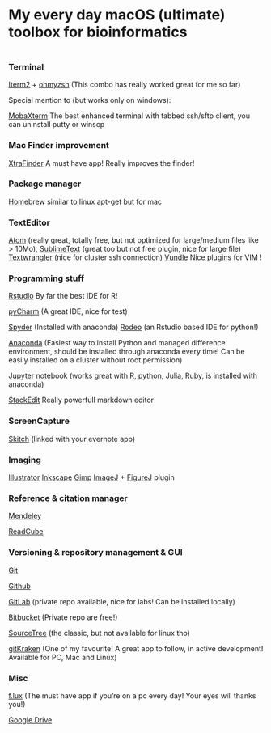 # My every day macOS (ultimate) toolbox for bioinformatics

![]()

### Terminal		

[Iterm2](https://www.iterm2.com/features.html) + [ohmyzsh](http://ohmyz.sh/) (This combo has really worked great for me so far)

Special mention to (but works only on windows):

[MobaXterm](http://mobaxterm.mobatek.net/) The best enhanced terminal with tabbed ssh/sftp client, you can uninstall putty or winscp 

### Mac Finder improvement

[XtraFinder](https://www.trankynam.com/xtrafinder/) A must have app! Really improves the finder!

### Package manager

[Homebrew](http://brew.sh/) similar to linux apt-get but for mac

### TextEditor 

[Atom](https://atom.io/) (really great, totally free, but not optimized for large/medium files like > 10Mo), 
[SublimeText](https://www.sublimetext.com/) (great too but not free plugin, nice for large file)
[Textwrangler](http://www.barebones.com/products/TextWrangler/) (nice for cluster ssh connection) 
[Vundle](https://github.com/VundleVim/Vundle.vim) Nice plugins for VIM !

### Programming stuff

[Rstudio](https://www.rstudio.com/) By far the best IDE for R!

[pyCharm](https://www.jetbrains.com/pycharm/) (A great IDE, nice for test)

[Spyder](https://github.com/spyder-ide/spyder) (Installed with anaconda)
[Rodeo](https://www.yhat.com/products/rodeo) (an Rstudio based IDE for python!)
              
[Anaconda](https://www.continuum.io/downloads) (Easiest way to install Python and managed difference environment, should be installed through anaconda every time! Can be easily installed on a cluster without root permission)

[Jupyter](http://jupyter.org/) notebook (works great with R, python, Julia, Ruby, is installed with anaconda)

[StackEdit](https://stackedit.io/editor) Really powerfull markdown editor

### ScreenCapture 	

[Skitch](https://itunes.apple.com/us/app/skitch/id425955336?mt=12) (linked with your evernote app)

### Imaging		

[Illustrator](http://www.adobe.com/products/illustrator.html)
[Inkscape](https://inkscape.org/en/)
[Gimp](https://www.gimp.org/)
[ImageJ](https://imagej.net/Welcome) + [FigureJ](http://imagejdocu.tudor.lu/doku.php?id=plugin:utilities:figurej:start) plugin

### Reference & citation manager 		

[Mendeley](https://www.mendeley.com/)

[ReadCube](https://www.readcube.com/)

### Versioning & repository management & GUI

[Git](https://git-scm.com/)

[Github](https://github.com/)

[GitLab](https://about.gitlab.com/) (private repo available, nice for labs! Can be installed locally)

[Bitbucket](https://bitbucket.org) (Private repo are free!)

[SourceTree](https://www.sourcetreeapp.com/) (the classic, but not available for linux tho)

[gitKraken](https://www.gitkraken.com/) (One of my favourite! A great app to follow, in active development! Available for PC, Mac and Linux)

### Misc 			

[f.lux](https://justgetflux.com/) (The must have app if you’re on a pc every day! Your eyes will thanks you!)

[Google Drive](https://www.google.com/drive/)
